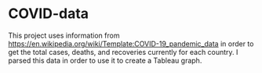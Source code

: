 # COVID-data
This project uses information from https://en.wikipedia.org/wiki/Template:COVID-19_pandemic_data in order to get the total cases, deaths, and recoveries currently for each country. I parsed this data in order to use it to create a Tableau graph.
